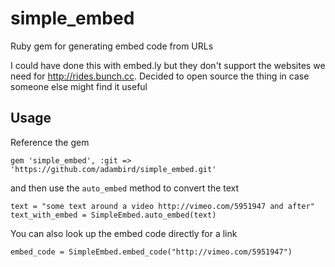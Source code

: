 # simple_embed

Ruby gem for generating embed code from URLs

I could have done this with embed.ly but they don't support the websites we need for http://rides.bunch.cc. Decided to open source the thing in case someone else might find it useful

## Usage

Reference the gem 

	gem 'simple_embed', :git => 'https://github.com/adambird/simple_embed.git'
	
and then use the `auto_embed` method to convert the text

	text = "some text around a video http://vimeo.com/5951947 and after"
	text_with_embed = SimpleEmbed.auto_embed(text)

You can also look up the embed code directly for a link

	embed_code = SimpleEmbed.embed_code("http://vimeo.com/5951947")
